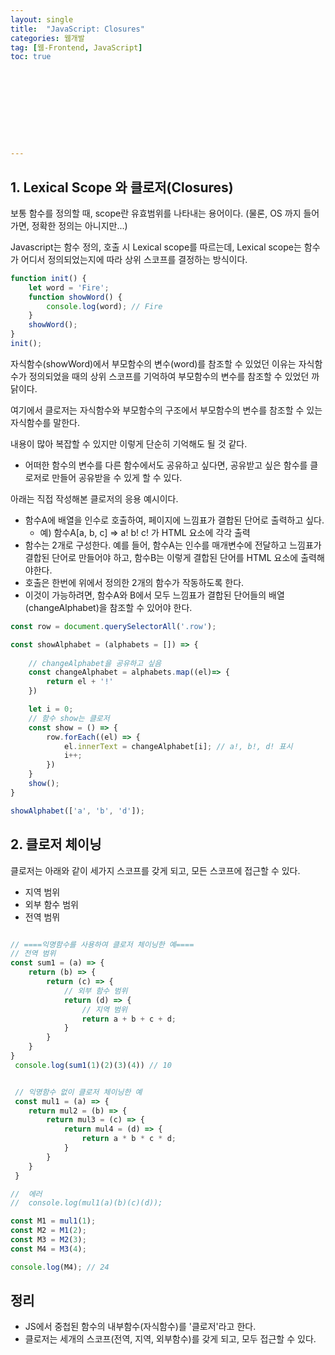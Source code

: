 ```yaml
---
layout: single
title:  "JavaScript: Closures"
categories: 웹개발
tag: [웹-Frontend, JavaScript]
toc: true 










---
```


## 1. Lexical Scope 와 클로저(Closures)

보통 함수를 정의할 때, scope란 유효범위를 나타내는 용어이다. (물론, OS 까지 들어가면, 정확한 정의는 아니지만...)

Javascript는 함수 정의, 호출 시 Lexical scope를 따르는데, Lexical scope는 함수가 어디서 정의되었는지에 따라 상위 스코프를 결정하는 방식이다.

```javascript
function init() {
    let word = 'Fire';
    function showWord() {
        console.log(word); // Fire
    }
    showWord();
}
init();
```

자식함수(showWord)에서 부모함수의 변수(word)를 참조할 수 있었던 이유는 자식함수가 정의되었을 때의 상위 스코프를 기억하여 부모함수의 변수를 참조할 수 있었던 까닭이다.

여기에서 클로저는 자식함수와 부모함수의 구조에서 부모함수의 변수를 참조할 수 있는 자식함수를 말한다.

내용이 많아 복잡할 수 있지만 이렇게 단순히 기억해도 될 것 같다.

- 어떠한 함수의 변수를 다른 함수에서도 공유하고 싶다면, 공유받고 싶은 함수를 클로저로 만들어 공유받을 수 있게 할 수 있다.



아래는 직접 작성해본 클로저의 응용 예시이다.

- 함수A에 배열을 인수로 호출하여, 페이지에 느낌표가 결합된 단어로 출력하고 싶다.
  - 예) 함수A[a, b, c] => a! b! c! 가 HTML 요소에 각각 출력
-  함수는 2개로 구성한다. 예를 들어, 함수A는 인수를 매개변수에 전달하고 느낌표가 결합된 단어로 만들어야 하고, 함수B는 이렇게 결합된 단어를 HTML 요소에 출력해야한다.
- 호출은 한번에 위에서 정의한 2개의 함수가 작동하도록 한다.
- 이것이 가능하려면, 함수A와 B에서 모두 느낌표가 결합된 단어들의 배열(changeAlphabet)을 참조할 수 있어야 한다.

```javascript
const row = document.querySelectorAll('.row');

const showAlphabet = (alphabets = []) => {
    
    // changeAlphabet을 공유하고 싶음
    const changeAlphabet = alphabets.map((el)=> { 
        return el + '!'
    })

    let i = 0;
    // 함수 show는 클로저
    const show = () => {
        row.forEach((el) => {
            el.innerText = changeAlphabet[i]; // a!, b!, d! 표시
            i++;
        })
    }
    show();
}

showAlphabet(['a', 'b', 'd']);
```









## 2. 클로저 체이닝

클로저는 아래와 같이 세가지 스코프를 갖게 되고, 모든 스코프에 접근할 수 있다.

- 지역 범위
- 외부 함수 범위
- 전역 범뮈

```javascript

// ====익명함수를 사용하여 클로저 체이닝한 예====
// 전역 범위
const sum1 = (a) => {
    return (b) => {
        return (c) => {
        	// 외부 함수 범위
            return (d) => {
            	// 지역 범위
                return a + b + c + d;
            }
        }
    }
}
 console.log(sum1(1)(2)(3)(4)) // 10


 // 익명함수 없이 클로저 체이닝한 예
 const mul1 = (a) => {
    return mul2 = (b) => {
        return mul3 = (c) => {
            return mul4 = (d) => {
                return a * b * c * d;
            }
        }
    }
 }

//  에러
//  console.log(mul1(a)(b)(c)(d));

const M1 = mul1(1);
const M2 = M1(2);
const M3 = M2(3);
const M4 = M3(4);

console.log(M4); // 24

```







## 정리

- JS에서 중첩된 함수의 내부함수(자식함수)를 '클로저'라고 한다.
- 클로저는 세개의 스코프(전역, 지역, 외부함수)를 갖게 되고, 모두 접근할 수 있다.





